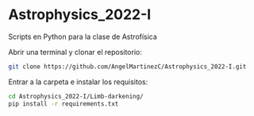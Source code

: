 # Astrophysics_2022-I

Scripts en Python para la clase de Astrofísica

Abrir una terminal y clonar el repositorio:

```bash
git clone https://github.com/AngelMartinezC/Astrophysics_2022-I.git
```

Entrar a la carpeta e instalar los requisitos:

```bash
cd Astrophysics_2022-I/Limb-darkening/
pip install -r requirements.txt
```
